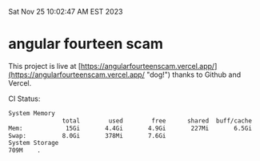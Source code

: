 Sat Nov 25 10:02:47 AM EST 2023

# angular fourteen scam


This project is live at [https://angularfourteenscam.vercel.app/](https://angularfourteenscam.vercel.app/ "dog!") thanks to Github and Vercel.

CI Status: 

```bash
System Memory
               total        used        free      shared  buff/cache   available
Mem:            15Gi       4.4Gi       4.9Gi       227Mi       6.5Gi        10Gi
Swap:          8.0Gi       378Mi       7.6Gi
System Storage
709M	.
```

